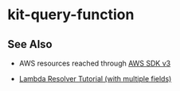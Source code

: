 # kit-query-function

## See Also

- AWS resources reached through [AWS SDK v3](https://docs.aws.amazon.com/AWSJavaScriptSDK/v3/latest/index.html)

- [Lambda Resolver Tutorial (with multiple fields)](https://docs.aws.amazon.com/appsync/latest/devguide/tutorial-lambda-resolvers.html)
